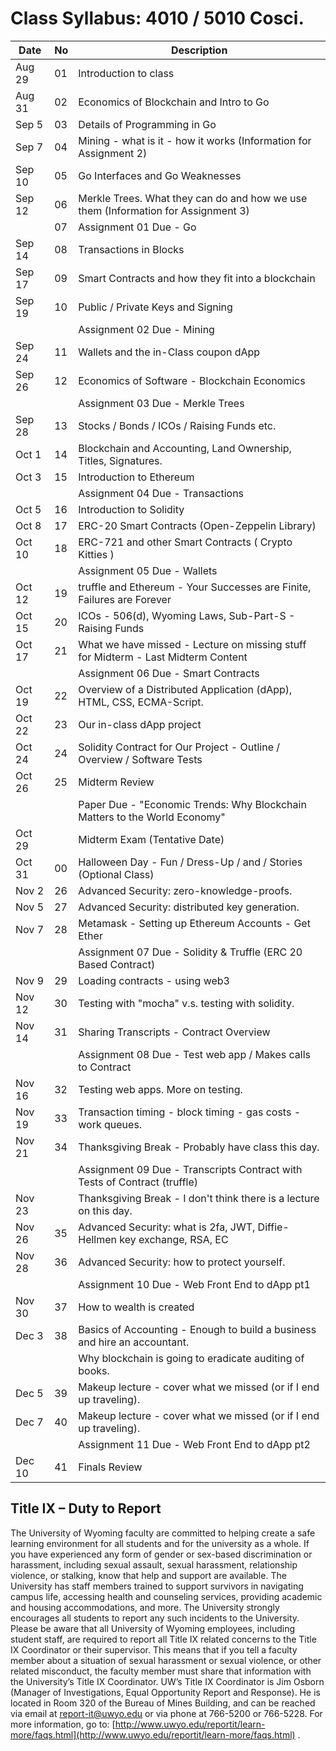 
# Class Syllabus: 4010 / 5010 Cosci.


| Date     | No | Description                                                                       |
|----------|----|-----------------------------------------------------------------------------------|
| Aug 29   | 01 | Introduction to class                                                             |
| Aug 31   | 02 | Economics of Blockchain and Intro to Go                                           |
| Sep  5   | 03 | Details of Programming in Go                                                      |
| Sep  7   | 04 | Mining - what is it - how it works (Information for Assignment 2)                 |
| Sep 10   | 05 | Go Interfaces and Go Weaknesses                                                   |
| Sep 12   | 06 | Merkle Trees. What they can do and how we use them (Information for Assignment 3) |
|          | 07 | Assignment 01 Due - Go                                                            |
| Sep 14   | 08 | Transactions in Blocks                                                            |
| Sep 17   | 09 | Smart Contracts and how they fit into a blockchain                                |
| Sep 19   | 10 | Public / Private Keys and Signing                                                 |
|          |    | Assignment 02 Due - Mining                                                        |
| Sep 24   | 11 | Wallets and the in-Class coupon dApp                                              |
| Sep 26   | 12 | Economics of Software - Blockchain Economics                                      |
|          |    | Assignment 03 Due - Merkle Trees                                                  |
| Sep 28   | 13 | Stocks / Bonds / ICOs / Raising Funds etc.                                        |
| Oct  1   | 14 | Blockchain and Accounting, Land Ownership, Titles, Signatures.                    |
| Oct  3   | 15 | Introduction to Ethereum                                                          |
|          |    | Assignment 04 Due - Transactions                                                  |
| Oct  5   | 16 | Introduction to Solidity                                                          |
| Oct  8   | 17 | ERC-20 Smart Contracts (Open-Zeppelin Library)                                    |
| Oct 10   | 18 | ERC-721 and other Smart Contracts ( Crypto Kitties )                              |
|          |    | Assignment 05 Due - Wallets                                                       |
| Oct 12   | 19 | truffle and Ethereum - Your Successes are Finite, Failures are Forever            |
| Oct 15   | 20 | ICOs - 506(d), Wyoming Laws, Sub-Part-S - Raising Funds                           |
| Oct 17   | 21 | What we have missed - Lecture on missing stuff for Midterm - Last Midterm Content |
|          |    | Assignment 06 Due - Smart Contracts                                               |
| Oct 19   | 22 | Overview of a Distributed Application (dApp), HTML, CSS, ECMA-Script.             |
| Oct 22   | 23 | Our in-class dApp project                                                         |
| Oct 24   | 24 | Solidity Contract for Our Project - Outline / Overview / Software Tests           |
| Oct 26   | 25 | Midterm Review                                                                    |
|          |    | Paper Due - "Economic Trends: Why Blockchain Matters to the World Economy"        |
| Oct 29   |    | Midterm Exam (Tentative Date)                                                     |
| Oct 31   | 00 | Halloween Day - Fun / Dress-Up / and / Stories (Optional Class)                   |
| Nov  2   | 26 | Advanced Security: zero-knowledge-proofs.                                         |
| Nov  5   | 27 | Advanced Security: distributed key generation.                                    |
| Nov  7   | 28 | Metamask - Setting up Ethereum Accounts - Get Ether                               |
|          |    | Assignment 07 Due - Solidity & Truffle (ERC 20 Based Contract)                    |
| Nov  9   | 29 | Loading contracts - using web3                                                    |
| Nov 12   | 30 | Testing with "mocha" v.s. testing with solidity.                                  |
| Nov 14   | 31 | Sharing Transcripts - Contract Overview                                           |
|          |    | Assignment 08 Due - Test web app / Makes calls to Contract                        |
| Nov 16   | 32 | Testing web apps.  More on testing.                                               |
| Nov 19   | 33 | Transaction timing - block timing - gas costs - work queues.                      |
| Nov 21   | 34 | Thanksgiving Break - Probably have class this day.                                |
|          |    | Assignment 09 Due - Transcripts Contract with Tests of Contract (truffle)         |
| Nov 23   |    | Thanksgiving Break - I don't think there is a lecture on this day.                |
| Nov 26   | 35 | Advanced Security: what is 2fa, JWT, Diffie-Hellmen key exchange, RSA, EC         |
| Nov 28   | 36 | Advanced Security: how to protect yourself.                                       |
|          |    | Assignment 10 Due - Web Front End to dApp pt1                                     |
| Nov 30   | 37 | How to wealth is created                                                          |                                           
| Dec  3   | 38 | Basics of Accounting - Enough to build a business and hire an accountant.         | 
|          |    | Why blockchain is going to eradicate auditing of books.                           |
| Dec  5   | 39 | Makeup lecture - cover what we missed (or if I end up traveling).                 |
| Dec  7   | 40 | Makeup lecture - cover what we missed (or if I end up traveling).                 |
|          |    | Assignment 11 Due - Web Front End to dApp pt2                                     |
| Dec 10   | 41 | Finals Review                                                                     |


Title IX – Duty to Report
----------------------------
 
The University of Wyoming faculty are committed to helping create a safe learning environment for all students and for
the university as a whole. If you have experienced any form of gender or sex-based discrimination or harassment,
including sexual assault, sexual harassment, relationship violence, or stalking, know that help and support are
available. The University has staff members trained to support survivors in navigating campus life, accessing health and
counseling services, providing academic and housing accommodations, and more. The University strongly encourages all
students to report any such incidents to the University. Please be aware that all University of Wyoming employees,
including student staff, are required to report all Title IX related concerns to the Title IX Coordinator or their
supervisor. This means that if you tell a faculty member about a situation of sexual harassment or sexual violence, or
other related misconduct, the faculty member must share that information with the University’s Title IX Coordinator.
UW’s Title IX Coordinator is Jim Osborn (Manager of Investigations, Equal Opportunity Report and Response). He is
located in Room 320 of the Bureau of Mines Building, and can be reached via email at report-it@uwyo.edu or via phone at
766-5200 or 766-5228. For more information, go to:
[http://www.uwyo.edu/reportit/learn-more/faqs.html](http://www.uwyo.edu/reportit/learn-more/faqs.html) .

